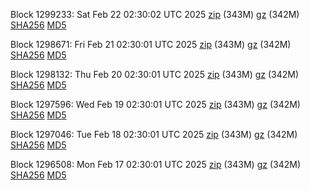 Block 1299233: Sat Feb 22 02:30:02 UTC 2025 [zip](https://files.01coin.io/mainnet/2025-02-22/bootstrap.dat.zip) (343M) [gz](https://files.01coin.io/mainnet/2025-02-22/bootstrap.dat.tar.gz) (342M) [SHA256](https://files.01coin.io/mainnet/2025-02-22/sha256.txt) [MD5](https://files.01coin.io/mainnet/2025-02-22/md5.txt)

Block 1298671: Fri Feb 21 02:30:01 UTC 2025 [zip](https://files.01coin.io/mainnet/2025-02-21/bootstrap.dat.zip) (343M) [gz](https://files.01coin.io/mainnet/2025-02-21/bootstrap.dat.tar.gz) (342M) [SHA256](https://files.01coin.io/mainnet/2025-02-21/sha256.txt) [MD5](https://files.01coin.io/mainnet/2025-02-21/md5.txt)

Block 1298132: Thu Feb 20 02:30:01 UTC 2025 [zip](https://files.01coin.io/mainnet/2025-02-20/bootstrap.dat.zip) (343M) [gz](https://files.01coin.io/mainnet/2025-02-20/bootstrap.dat.tar.gz) (342M) [SHA256](https://files.01coin.io/mainnet/2025-02-20/sha256.txt) [MD5](https://files.01coin.io/mainnet/2025-02-20/md5.txt)

Block 1297596: Wed Feb 19 02:30:01 UTC 2025 [zip](https://files.01coin.io/mainnet/2025-02-19/bootstrap.dat.zip) (343M) [gz](https://files.01coin.io/mainnet/2025-02-19/bootstrap.dat.tar.gz) (342M) [SHA256](https://files.01coin.io/mainnet/2025-02-19/sha256.txt) [MD5](https://files.01coin.io/mainnet/2025-02-19/md5.txt)

Block 1297046: Tue Feb 18 02:30:01 UTC 2025 [zip](https://files.01coin.io/mainnet/2025-02-18/bootstrap.dat.zip) (343M) [gz](https://files.01coin.io/mainnet/2025-02-18/bootstrap.dat.tar.gz) (342M) [SHA256](https://files.01coin.io/mainnet/2025-02-18/sha256.txt) [MD5](https://files.01coin.io/mainnet/2025-02-18/md5.txt)

Block 1296508: Mon Feb 17 02:30:01 UTC 2025 [zip](https://files.01coin.io/mainnet/2025-02-17/bootstrap.dat.zip) (343M) [gz](https://files.01coin.io/mainnet/2025-02-17/bootstrap.dat.tar.gz) (342M) [SHA256](https://files.01coin.io/mainnet/2025-02-17/sha256.txt) [MD5](https://files.01coin.io/mainnet/2025-02-17/md5.txt)
